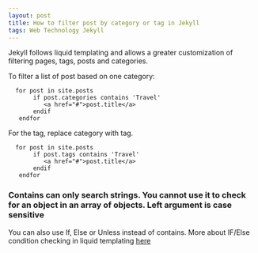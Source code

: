 ```yaml
---
layout: post
title: How to filter post by category or tag in Jekyll
tags: Web Technology Jekyll
---
```


Jekyll follows liquid templating and allows a greater customization of filtering pages, tags, posts and categories.

To filter a list of post based on one category:

```
  for post in site.posts
       if post.categories contains 'Travel'
          <a href="#">post.title</a>
       endif
   endfor
```

For the tag, replace category with tag.

```
  for post in site.posts
       if post.tags contains 'Travel'
          <a href="#">post.title</a>
       endif
   endfor
```

### Contains can only search strings. You cannot use it to check for an object in an array of objects. Left argument is case sensitive

You can also use If, Else or Unless instead of contains. More about IF/Else condition checking in liquid templating [here](https://github.com/Shopify/liquid/wiki/Liquid-for-Designers#if--else)
